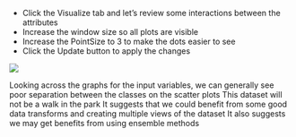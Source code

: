 - Click the Visualize tab and let’s review some interactions between the attributes
- Increase the window size so all plots are visible
- Increase the PointSize to 3 to make the dots easier to see
- Click the Update button to apply the changes

![](https://github.com/fenago/katacoda-scenarios/raw/master/machine-learning-mastery-weka/machine-learning-mastery-weka-chapter-24/steps/images/150.png)

Looking across the graphs for the input variables, we can generally see poor separation
between the classes on the scatter plots This dataset will not be a walk in the park It suggests
that we could benefit from some good data transforms and creating multiple views of the dataset
It also suggests we may get benefits from using ensemble methods